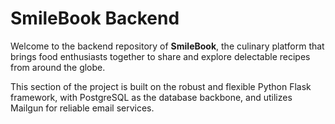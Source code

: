 # SmileBook Backend

Welcome to the backend repository of **SmileBook**, the culinary platform that brings food enthusiasts together to share and explore delectable recipes from around the globe. 

This section of the project is built on the robust and flexible Python Flask framework, with PostgreSQL as the database backbone, and utilizes Mailgun for reliable email services.
